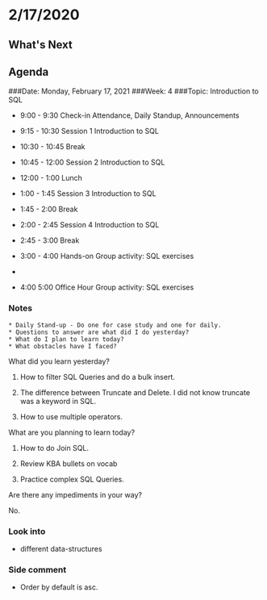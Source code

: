 # 2/17/2020
## What's Next
###
## Agenda	
###Date:	Monday, February 17, 2021
###Week:	 4 
###Topic: Introduction to SQL 
- 9:00	-	9:30	Check-in	Attendance,
Daily Standup,
Announcements

- 9:15	-	10:30	Session 1	Introduction to SQL
- 10:30	-	10:45	Break	 
- 10:45	-	12:00	Session 2	Introduction to SQL
- 12:00	-	1:00	Lunch	 
- 1:00	-	1:45	Session 3	Introduction to SQL
- 1:45	-	2:00	Break	 
- 2:00	-	2:45	Session 4	Introduction to SQL
- 2:45	-	3:00	Break	 
- 3:00	-	4:00	Hands-on	Group activity: SQL exercises
- 
- 4:00	 	5:00	Office Hour	Group activity: SQL exercises


### Notes

	* Daily Stand-up - Do one for case study and one for daily.
	* Questions to answer are what did I do yesterday?
	* What do I plan to learn today?
	* What obstacles have I faced?


What did you learn yesterday? 

1. How to filter SQL Queries and do a bulk insert.

2. The difference between Truncate and Delete. I did not know truncate was a keyword in SQL.

3. How to use multiple operators.

What are you planning to learn today?

1. How to do Join SQL.

2. Review KBA bullets on vocab

3. Practice complex SQL Queries.

Are there any impediments in your way?

No.

### Look into

-  different data-structures
 
 
### Side comment
- Order by default is asc.